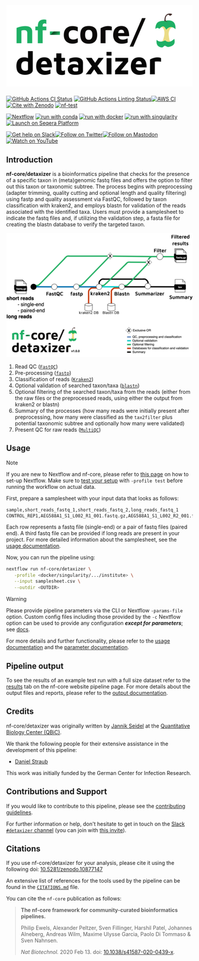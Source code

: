<h1>
  <picture>
    <source media="(prefers-color-scheme: dark)" srcset="docs/images/nf-core-detaxizer_logo_dark.png">
    <img alt="nf-core/detaxizer" src="docs/images/nf-core-detaxizer_logo_light.png">
  </picture>
</h1>

[![GitHub Actions CI Status](https://github.com/nf-core/detaxizer/actions/workflows/ci.yml/badge.svg)](https://github.com/nf-core/detaxizer/actions/workflows/ci.yml)
[![GitHub Actions Linting Status](https://github.com/nf-core/detaxizer/actions/workflows/linting.yml/badge.svg)](https://github.com/nf-core/detaxizer/actions/workflows/linting.yml)[![AWS CI](https://img.shields.io/badge/CI%20tests-full%20size-FF9900?labelColor=000000&logo=Amazon%20AWS)](https://nf-co.re/detaxizer/results)[![Cite with Zenodo](http://img.shields.io/badge/DOI-10.5281/zenodo.10877147-1073c8?labelColor=000000)](https://doi.org/10.5281/zenodo.10877147)
[![nf-test](https://img.shields.io/badge/unit_tests-nf--test-337ab7.svg)](https://www.nf-test.com)

[![Nextflow](https://img.shields.io/badge/nextflow%20DSL2-%E2%89%A523.04.0-23aa62.svg)](https://www.nextflow.io/)
[![run with conda](http://img.shields.io/badge/run%20with-conda-3EB049?labelColor=000000&logo=anaconda)](https://docs.conda.io/en/latest/)
[![run with docker](https://img.shields.io/badge/run%20with-docker-0db7ed?labelColor=000000&logo=docker)](https://www.docker.com/)
[![run with singularity](https://img.shields.io/badge/run%20with-singularity-1d355c.svg?labelColor=000000)](https://sylabs.io/docs/)
[![Launch on Seqera Platform](https://img.shields.io/badge/Launch%20%F0%9F%9A%80-Seqera%20Platform-%234256e7)](https://cloud.seqera.io/launch?pipeline=https://github.com/nf-core/detaxizer)

[![Get help on Slack](http://img.shields.io/badge/slack-nf--core%20%23detaxizer-4A154B?labelColor=000000&logo=slack)](https://nfcore.slack.com/channels/detaxizer)[![Follow on Twitter](http://img.shields.io/badge/twitter-%40nf__core-1DA1F2?labelColor=000000&logo=twitter)](https://twitter.com/nf_core)[![Follow on Mastodon](https://img.shields.io/badge/mastodon-nf__core-6364ff?labelColor=FFFFFF&logo=mastodon)](https://mstdn.science/@nf_core)[![Watch on YouTube](http://img.shields.io/badge/youtube-nf--core-FF0000?labelColor=000000&logo=youtube)](https://www.youtube.com/c/nf-core)

## Introduction

**nf-core/detaxizer** is a bioinformatics pipeline that checks for the presence of a specific taxon in (meta)genomic fastq files and offers the option to filter out this taxon or taxonomic subtree. The process begins with preprocessing (adapter trimming, quality cutting and optional length and quality filtering) using fastp and quality assessment via FastQC, followed by taxon classification with kraken2, and employs blastn for validation of the reads associated with the identified taxa. Users must provide a samplesheet to indicate the fastq files and, if utilizing the validation step, a fasta file for creating the blastn database to verify the targeted taxon.

![detaxizer metro workflow](docs/images/Detaxizer_metro_workflow.png)

1. Read QC ([`FastQC`](https://www.bioinformatics.babraham.ac.uk/projects/fastqc/))
2. Pre-processing ([`fastp`](https://github.com/OpenGene/fastp))
3. Classification of reads ([`Kraken2`](https://ccb.jhu.edu/software/kraken2/))
4. Optional validation of searched taxon/taxa ([`blastn`](https://blast.ncbi.nlm.nih.gov/Blast.cgi))
5. Optional filtering of the searched taxon/taxa from the reads (either from the raw files or the preprocessed reads, using either the output from kraken2 or blastn)
6. Summary of the processes (how many reads were initially present after preprocessing, how many were classified as the `tax2filter` plus potential taxonomic subtree and optionally how many were validated)
7. Present QC for raw reads ([`MultiQC`](http://multiqc.info/))

## Usage

> [!NOTE]
> If you are new to Nextflow and nf-core, please refer to [this page](https://nf-co.re/docs/usage/installation) on how to set-up Nextflow. Make sure to [test your setup](https://nf-co.re/docs/usage/introduction#how-to-run-a-pipeline) with `-profile test` before running the workflow on actual data.

First, prepare a samplesheet with your input data that looks as follows:

```csv title="samplesheet.csv"
sample,short_reads_fastq_1,short_reads_fastq_2,long_reads_fastq_1
CONTROL_REP1,AEG588A1_S1_L002_R1_001.fastq.gz,AEG588A1_S1_L002_R2_001.fastq.gz,AEG588A1_S1_L002_R3_001.fastq.gz
```

Each row represents a fastq file (single-end) or a pair of fastq files (paired end). A third fastq file can be provided if long reads are present in your project. For more detailed information about the samplesheet, see the [usage documentation](docs/usage.md).

Now, you can run the pipeline using:

```bash
nextflow run nf-core/detaxizer \
   -profile <docker/singularity/.../institute> \
   --input samplesheet.csv \
   --outdir <OUTDIR>
```

> [!WARNING]
> Please provide pipeline parameters via the CLI or Nextflow `-params-file` option. Custom config files including those provided by the `-c` Nextflow option can be used to provide any configuration _**except for parameters**_;
> see [docs](https://nf-co.re/usage/configuration#custom-configuration-files).

For more details and further functionality, please refer to the [usage documentation](https://nf-co.re/detaxizer/usage) and the [parameter documentation](https://nf-co.re/detaxizer/parameters).

## Pipeline output

To see the results of an example test run with a full size dataset refer to the [results](https://nf-co.re/detaxizer/results) tab on the nf-core website pipeline page.
For more details about the output files and reports, please refer to the
[output documentation](https://nf-co.re/detaxizer/output).

## Credits

nf-core/detaxizer was originally written by [Jannik Seidel](https://github.com/jannikseidelQBiC) at the [Quantitative Biology Center (QBiC)](http://qbic.life/).

We thank the following people for their extensive assistance in the development of this pipeline:

- [Daniel Straub](https://github.com/d4straub)

This work was initially funded by the German Center for Infection Research.

## Contributions and Support

If you would like to contribute to this pipeline, please see the [contributing guidelines](.github/CONTRIBUTING.md).

For further information or help, don't hesitate to get in touch on the [Slack `#detaxizer` channel](https://nfcore.slack.com/channels/detaxizer) (you can join with [this invite](https://nf-co.re/join/slack)).

## Citations

If you use nf-core/detaxizer for your analysis, please cite it using the following doi: [10.5281/zenodo.10877147](https://doi.org/10.5281/zenodo.10877147)

An extensive list of references for the tools used by the pipeline can be found in the [`CITATIONS.md`](CITATIONS.md) file.

You can cite the `nf-core` publication as follows:

> **The nf-core framework for community-curated bioinformatics pipelines.**
>
> Philip Ewels, Alexander Peltzer, Sven Fillinger, Harshil Patel, Johannes Alneberg, Andreas Wilm, Maxime Ulysse Garcia, Paolo Di Tommaso & Sven Nahnsen.
>
> _Nat Biotechnol._ 2020 Feb 13. doi: [10.1038/s41587-020-0439-x](https://dx.doi.org/10.1038/s41587-020-0439-x).

